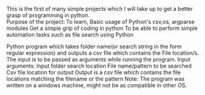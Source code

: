This is the first of many simple projects which I will take up to get a better grasp of programming in python.\
Purpose of the project:
    To learn, Basic usage of Python's csv,os, argparse modules
              Get a simple grip of coding in python
    To be able to perform simple automation tasks such as file search using Python

Python program which takes folder name(or search string in the form regular expression) and outputs a csv file which contains the File location/s.
The input is to be passed as arguments while running the program.
Input arguments:
                Input folder search location
                File name/pattern to be searched
                Csv file location for output
Output is a csv file which contains the file locations matching the filename or the pattern
Note: The program was written on a windows machine, might not be as compatible in other OS.

